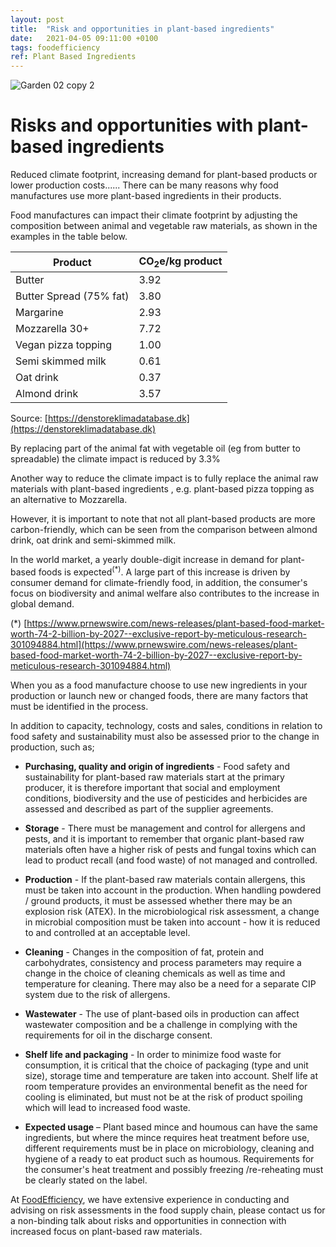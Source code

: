 ```yaml
---
layout: post
title:  "Risk and opportunities in plant-based ingredients"
date:   2021-04-05 09:11:00 +0100
tags: foodefficiency
ref: Plant Based Ingredients
---
```

![Garden 02 copy 2](https://user-images.githubusercontent.com/75361000/113566386-e32bbb00-960c-11eb-8f51-bef81ba18f25.jpg#w450)


# Risks and opportunities with plant-based ingredients

Reduced climate footprint, increasing demand for plant-based products or lower production costs......
There can be many reasons why food manufactures use more plant-based ingredients in their products.

Food manufactures can impact their climate footprint by adjusting the composition between animal and vegetable raw materials, as shown in the examples in the table below.

|Product 			|CO<sub>2</sub>e/kg product|
--- | ---
|Butter                 |3.92|
|Butter Spread (75% fat) |3.80|
|Margarine              |2.93|
|Mozzarella 30+         |7.72|
|Vegan pizza topping    |1.00|
|Semi skimmed milk      |0.61|
|Oat drink              |0.37|
|Almond drink           |3.57|

Source: [https://denstoreklimadatabase.dk](https://denstoreklimadatabase.dk)

By replacing part of the animal fat with vegetable oil (eg from butter to spreadable) the climate impact is reduced by 3.3%

Another way to reduce the climate impact is to fully replace the animal raw materials with plant-based ingredients , e.g. plant-based pizza topping as an alternative to Mozzarella.

However, it is important to note that not all plant-based products are more carbon-friendly, which can be seen from the comparison between almond drink, oat drink and semi-skimmed milk.

In the world market, a yearly double-digit increase in demand for plant-based foods is expected<sup>(*)</sup>. A large part of this increase is driven by consumer demand for climate-friendly food, in addition, the consumer's focus on biodiversity and animal welfare also contributes to the increase in global demand.

(*) [https://www.prnewswire.com/news-releases/plant-based-food-market-worth-74-2-billion-by-2027--exclusive-report-by-meticulous-research-301094884.html](https://www.prnewswire.com/news-releases/plant-based-food-market-worth-74-2-billion-by-2027--exclusive-report-by-meticulous-research-301094884.html)

When you as a food manufacture choose to use new ingredients in your production or launch new or changed foods, there are many factors that must be identified in the process.

In addition to capacity, technology, costs and sales, conditions in relation to food safety and sustainability must also be assessed prior to the change in production, such as;

- **Purchasing, quality and origin of ingredients** - Food safety and sustainability for plant-based raw materials start at the primary producer, it is therefore important that social and employment conditions, biodiversity and the use of pesticides and herbicides are assessed and described as part of the supplier agreements.

- **Storage** - There must be management and control for allergens and pests, and it is important to remember that organic plant-based raw materials often have a higher risk of pests and fungal toxins which can lead to product recall (and food waste) of not managed and controlled. 

- **Production** - If the plant-based raw materials contain allergens, this must be taken into account in the production. When handling powdered / ground products, it must be assessed whether there may be an explosion risk (ATEX). In the microbiological risk assessment, a change in microbial composition must be taken into account - how it is reduced to and controlled at an acceptable level.

- **Cleaning** - Changes in the composition of fat, protein and carbohydrates, consistency and process parameters may require a change in the choice of cleaning chemicals as well as time and temperature for cleaning. There may also be a need for a separate CIP system due to the risk of allergens.

- **Wastewater** - The use of plant-based oils in production can affect wastewater composition and be a challenge in complying with the requirements for oil in the discharge consent.

- **Shelf life and packaging** - In order to minimize food waste for consumption, it is critical that the choice of packaging (type and unit size), storage time and temperature are taken into account. Shelf life at room temperature provides an environmental benefit as the need for cooling is eliminated, but must not be at the risk of product spoiling which will lead to increased food waste.

- **Expected usage** – Plant based mince and houmous can have the same ingredients, but where the mince requires heat treatment before use, different requirements must be in place on microbiology, cleaning and hygiene of a ready to eat product such as houmous. Requirements for the consumer's heat treatment and possibly freezing /re-reheating must be clearly stated on the label.

At [FoodEfficiency](http://www.foodefficiency.eu/en/), we have extensive experience in conducting and advising on risk assessments in the food supply chain, please contact us for a non-binding talk about risks and opportunities in connection with increased focus on plant-based raw materials.
